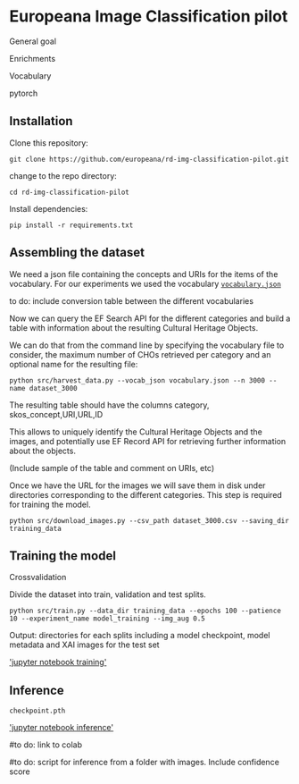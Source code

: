 # Europeana Image Classification pilot

General goal

Enrichments

Vocabulary


pytorch

## Installation

Clone this repository:

`git clone https://github.com/europeana/rd-img-classification-pilot.git`

change to the repo directory:

`cd rd-img-classification-pilot`

Install dependencies:

`pip install -r requirements.txt`


## Assembling the dataset

We need a json file containing the concepts and URIs for the items of the vocabulary. For our experiments we used the vocabulary [`vocabulary.json`](https://github.com/europeana/rd-img-classification-pilot/blob/main/vocabulary.json)



to do: include conversion table between the different vocabularies



Now we can query the EF Search API for the different categories and build a table with information about the resulting Cultural Heritage Objects.

We can do that from the command line by specifying the vocabulary file to consider, the maximum number of CHOs retrieved per category and an optional name for the resulting file:

`python src/harvest_data.py --vocab_json vocabulary.json --n 3000 --name dataset_3000`

The resulting table should have the columns category, skos_concept,URI,URL,ID

This allows to uniquely identify the Cultural Heritage Objects and the images, and potentially use EF Record API for retrieving further information about the objects. 

(Include sample of the table and comment on URIs, etc)

Once we have the URL for the images we will save them in disk under directories corresponding to the different categories. This step is required for training the model. 

`python src/download_images.py --csv_path dataset_3000.csv --saving_dir training_data`


## Training the model


Crossvalidation

Divide the dataset into train, validation and test splits. 


`python src/train.py --data_dir training_data --epochs 100 --patience 10 --experiment_name model_training --img_aug 0.5`

Output: directories for each splits including a model checkpoint, model metadata and XAI images for the test set

['jupyter notebook training'](https://github.com/europeana/rd-img-classification-pilot/blob/main/notebooks/train.ipynb)




## Inference

`checkpoint.pth`

['jupyter notebook inference'](https://github.com/europeana/rd-img-classification-pilot/blob/main/notebooks/inference.ipynb)

#to do: link to colab

#to do: script for inference from a folder with images. Include confidence score




